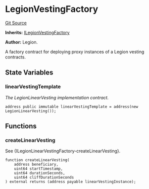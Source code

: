 # LegionVestingFactory
[Git Source](https://github.com/Legion-Team/evm-contracts/blob/9d232ccfd9d55ef7fb8933835be077c1145ee4d5/src/LegionVestingFactory.sol)

**Inherits:**
[ILegionVestingFactory](/src/interfaces/ILegionVestingFactory.sol/interface.ILegionVestingFactory.md)

**Author:**
Legion.

A factory contract for deploying proxy instances of a Legion vesting contracts.


## State Variables
### linearVestingTemplate
*The LegionLinearVesting implementation contract.*


```solidity
address public immutable linearVestingTemplate = address(new LegionLinearVesting());
```


## Functions
### createLinearVesting

See {ILegionLinearVestingFactory-createLinearVesting}.


```solidity
function createLinearVesting(
    address beneficiary,
    uint64 startTimestamp,
    uint64 durationSeconds,
    uint64 cliffDurationSeconds
) external returns (address payable linearVestingInstance);
```

